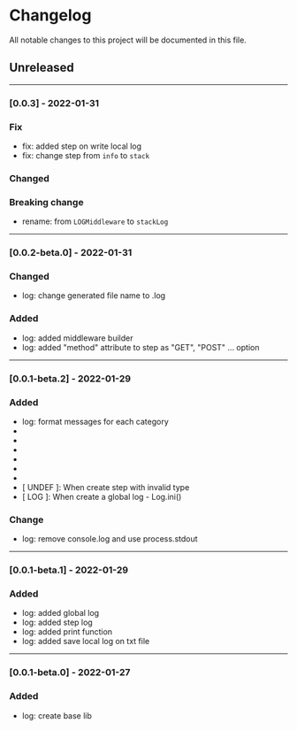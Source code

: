 # Changelog

All notable changes to this project will be documented in this file.

## Unreleased

---

### [0.0.3] - 2022-01-31

### Fix

- fix: added step on write local log
- fix: change step from `info` to `stack`

### Changed
### Breaking change

- rename: from `LOGMiddleware` to `stackLog`

---

### [0.0.2-beta.0] - 2022-01-31

### Changed

- log: change generated file name to .log

### Added

- log: added middleware builder
- log: added "method" attribute to step as "GET", "POST" ... option

---

### [0.0.1-beta.2] - 2022-01-29

### Added

- log: format messages for each category
- [ ERROR ]: Step.error(props)
- [ DEBUG ]: Step.debug(props)
- [ INFO  ]: Step.info(props)
- [ FATAL ]: Step.fatal(props)
- [ WARN  ]: Step.warn(props)
- [ STACK ]: Step.stack(props)
- [ UNDEF ]: When create step with invalid type
- [ LOG   ]: When create a global log - Log.ini()

### Change

- log: remove console.log and use process.stdout

---

### [0.0.1-beta.1] - 2022-01-29

### Added

- log: added global log
- log: added step log
- log: added print function
- log: added save local log on txt file

---

### [0.0.1-beta.0] - 2022-01-27

### Added

- log: create base lib
